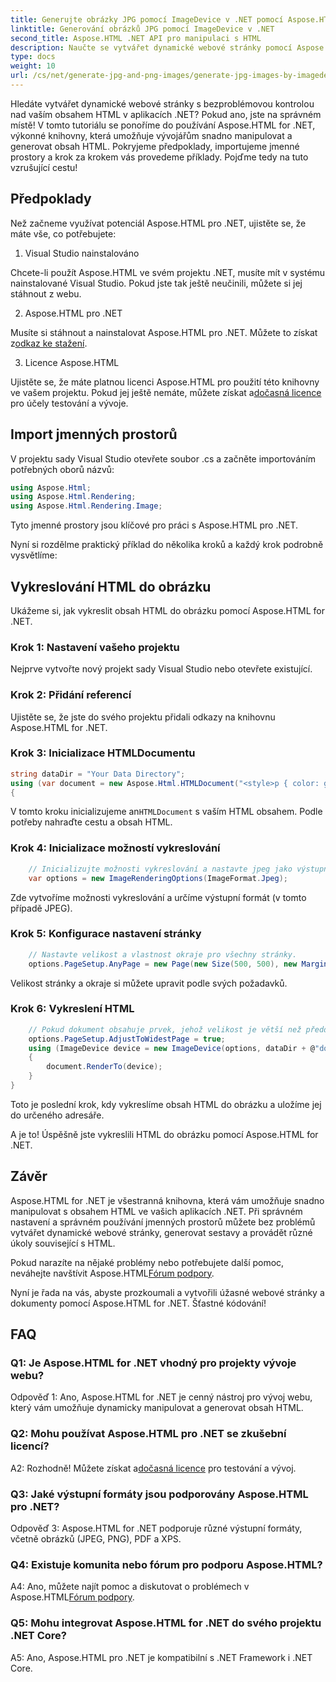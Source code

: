 ```yaml
---
title: Generujte obrázky JPG pomocí ImageDevice v .NET pomocí Aspose.HTML
linktitle: Generování obrázků JPG pomocí ImageDevice v .NET
second_title: Aspose.HTML .NET API pro manipulaci s HTML
description: Naučte se vytvářet dynamické webové stránky pomocí Aspose.HTML for .NET. Tento výukový program krok za krokem pokrývá předpoklady, jmenné prostory a vykreslování HTML do obrázků.
type: docs
weight: 10
url: /cs/net/generate-jpg-and-png-images/generate-jpg-images-by-imagedevice/
---
```


Hledáte vytvářet dynamické webové stránky s bezproblémovou kontrolou nad vaším obsahem HTML v aplikacích .NET? Pokud ano, jste na správném místě! V tomto tutoriálu se ponoříme do používání Aspose.HTML for .NET, výkonné knihovny, která umožňuje vývojářům snadno manipulovat a generovat obsah HTML. Pokryjeme předpoklady, importujeme jmenné prostory a krok za krokem vás provedeme příklady. Pojďme tedy na tuto vzrušující cestu!

## Předpoklady

Než začneme využívat potenciál Aspose.HTML pro .NET, ujistěte se, že máte vše, co potřebujete:

1. Visual Studio nainstalováno

Chcete-li použít Aspose.HTML ve svém projektu .NET, musíte mít v systému nainstalované Visual Studio. Pokud jste tak ještě neučinili, můžete si jej stáhnout z webu.

2. Aspose.HTML pro .NET

 Musíte si stáhnout a nainstalovat Aspose.HTML pro .NET. Můžete to získat z[odkaz ke stažení](https://releases.aspose.com/html/net/).

3. Licence Aspose.HTML

Ujistěte se, že máte platnou licenci Aspose.HTML pro použití této knihovny ve vašem projektu. Pokud jej ještě nemáte, můžete získat a[dočasná licence](https://purchase.aspose.com/temporary-license/) pro účely testování a vývoje.

## Import jmenných prostorů

V projektu sady Visual Studio otevřete soubor .cs a začněte importováním potřebných oborů názvů:

```csharp
using Aspose.Html;
using Aspose.Html.Rendering;
using Aspose.Html.Rendering.Image;
```

Tyto jmenné prostory jsou klíčové pro práci s Aspose.HTML pro .NET.

Nyní si rozdělme praktický příklad do několika kroků a každý krok podrobně vysvětlíme:

## Vykreslování HTML do obrázku

Ukážeme si, jak vykreslit obsah HTML do obrázku pomocí Aspose.HTML for .NET.

### Krok 1: Nastavení vašeho projektu

Nejprve vytvořte nový projekt sady Visual Studio nebo otevřete existující.

### Krok 2: Přidání referencí

Ujistěte se, že jste do svého projektu přidali odkazy na knihovnu Aspose.HTML for .NET.

### Krok 3: Inicializace HTMLDocumentu

```csharp
string dataDir = "Your Data Directory";
using (var document = new Aspose.Html.HTMLDocument("<style>p { color: green; }</style><p>my first paragraph</p>", @"c:\work\"))
{
```

 V tomto kroku inicializujeme an`HTMLDocument` s vaším HTML obsahem. Podle potřeby nahraďte cestu a obsah HTML.

### Krok 4: Inicializace možností vykreslování

```csharp
    // Inicializujte možnosti vykreslování a nastavte jpeg jako výstupní formát
    var options = new ImageRenderingOptions(ImageFormat.Jpeg);
```

Zde vytvoříme možnosti vykreslování a určíme výstupní formát (v tomto případě JPEG).

### Krok 5: Konfigurace nastavení stránky

```csharp
    // Nastavte velikost a vlastnost okraje pro všechny stránky.
    options.PageSetup.AnyPage = new Page(new Size(500, 500), new Margin(50, 50, 50, 50));
```

Velikost stránky a okraje si můžete upravit podle svých požadavků.

### Krok 6: Vykreslení HTML

```csharp
    // Pokud dokument obsahuje prvek, jehož velikost je větší než předdefinovaná velikostí stránky uživatelem, výstupní stránky budou upraveny.
    options.PageSetup.AdjustToWidestPage = true;
    using (ImageDevice device = new ImageDevice(options, dataDir + @"document_out.jpg"))
    {
        document.RenderTo(device);
    }
}
```

Toto je poslední krok, kdy vykreslíme obsah HTML do obrázku a uložíme jej do určeného adresáře.

A je to! Úspěšně jste vykreslili HTML do obrázku pomocí Aspose.HTML for .NET.

## Závěr

Aspose.HTML for .NET je všestranná knihovna, která vám umožňuje snadno manipulovat s obsahem HTML ve vašich aplikacích .NET. Při správném nastavení a správném používání jmenných prostorů můžete bez problémů vytvářet dynamické webové stránky, generovat sestavy a provádět různé úkoly související s HTML.

 Pokud narazíte na nějaké problémy nebo potřebujete další pomoc, neváhejte navštívit Aspose.HTML[Fórum podpory](https://forum.aspose.com/).

Nyní je řada na vás, abyste prozkoumali a vytvořili úžasné webové stránky a dokumenty pomocí Aspose.HTML for .NET. Šťastné kódování!

## FAQ

### Q1: Je Aspose.HTML for .NET vhodný pro projekty vývoje webu?
   
Odpověď 1: Ano, Aspose.HTML for .NET je cenný nástroj pro vývoj webu, který vám umožňuje dynamicky manipulovat a generovat obsah HTML.

### Q2: Mohu používat Aspose.HTML pro .NET se zkušební licencí?
   
 A2: Rozhodně! Můžete získat a[dočasná licence](https://purchase.aspose.com/temporary-license/) pro testování a vývoj.

### Q3: Jaké výstupní formáty jsou podporovány Aspose.HTML pro .NET?
   
Odpověď 3: Aspose.HTML for .NET podporuje různé výstupní formáty, včetně obrázků (JPEG, PNG), PDF a XPS.

### Q4: Existuje komunita nebo fórum pro podporu Aspose.HTML?
   
 A4: Ano, můžete najít pomoc a diskutovat o problémech v Aspose.HTML[Fórum podpory](https://forum.aspose.com/).

### Q5: Mohu integrovat Aspose.HTML for .NET do svého projektu .NET Core?

A5: Ano, Aspose.HTML pro .NET je kompatibilní s .NET Framework i .NET Core.